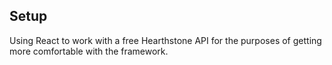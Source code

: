 

## Setup

Using React to work with a free Hearthstone API for the purposes of getting more comfortable with the framework.
